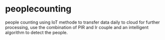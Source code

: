 # peoplecounting
people counting using IoT methode to transfer data daily to cloud for further processing, use the combination of PIR and Ir couple and an intelligent algorithm to detect the people. 
